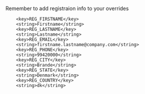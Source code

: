 Remember to add registraion info to your overrides

        <key>REG_FIRSTNAME</key>
        <string>Firstname</string>
        <key>REG_LASTNAME</key>
        <string>Lastname</string>
        <key>REG_EMAIL</key>
        <string>firstname.lastname@company.com</string>
        <key>REG_PHONE</key>
        <string>99420000</string>
        <key>REG_CITY</key>
        <string>Brande</string>
        <key>REG_STATE</key>
        <string>Denmark</string>
        <key>REG_COUNTRY</key>
        <string>dk</string>

